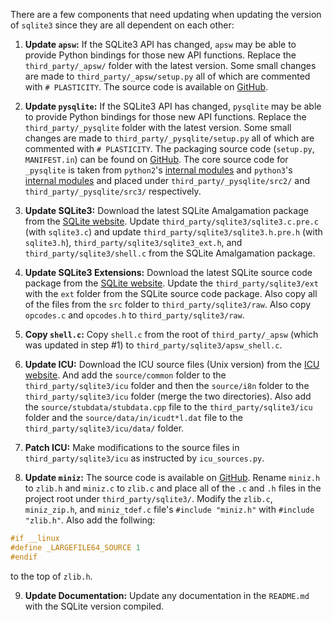 There are a few components that need updating when updating the version of `sqlite3` since they are all dependent on each other:

1. **Update `apsw`:** If the SQLite3 API has changed, `apsw` may be able to provide Python bindings for those new API functions. Replace the `third_party/_apsw/` folder with the latest version. Some small changes are made to `third_party/_apsw/setup.py` all of which are commented with `# PLASTICITY`. The source code is available on [GitHub](https://github.com/rogerbinns/apsw).

2. **Update `pysqlite`:** If the SQLite3 API has changed, `pysqlite` may be able to provide Python bindings for those new API functions. Replace the `third_party/_pysqlite` folder with the latest version. Some small changes are made to `third_party/_pysqlite/setup.py` all of which are commented with `# PLASTICITY`. The packaging source code (`setup.py`, `MANIFEST.in`) can be found on [GitHub](https://github.com/ghaering/pysqlite). The core source code for `_pysqlite` is taken from `python2`'s [internal modules](https://github.com/python/cpython/tree/ca079a3ea30098aff3197c559a0e32d42dda6d84/Modules/_sqlite) and `python3`'s [internal modules](https://github.com/python/cpython/tree/master/Modules/_sqlite) and placed under `third_party/_pysqlite/src2/` and `third_party/_pysqlite/src3/` respectively.

3. **Update SQLite3:** Download the latest SQLite Amalgamation package from the [SQLite website](https://www.sqlite.org/download.html). Update `third_party/sqlite3/sqlite3.c.pre.c` (with `sqlite3.c`) and update `third_party/sqlite3/sqlite3.h.pre.h` (with `sqlite3.h`), `third_party/sqlite3/sqlite3_ext.h`, and `third_party/sqlite3/shell.c` from the SQLite Amalgamation package.

3. **Update SQLite3 Extensions:** Download the latest SQLite source code package from the [SQLite website](https://www.sqlite.org/download.html). Update the `third_party/sqlite3/ext` with the `ext` folder from the SQLite source code package. Also copy all of the files from the `src` folder to `third_party/sqlite3/raw`. Also copy `opcodes.c` and `opcodes.h` to `third_party/sqlite3/raw`.

4. **Copy `shell.c`:** Copy `shell.c` from the root of `third_party/_apsw` (which was updated in step #1) to `third_party/sqlite3/apsw_shell.c`.

6. **Update ICU:** Download the ICU source files (Unix version) from the [ICU website](http://site.icu-project.org/download). And add the `source/common` folder to the `third_party/sqlite3/icu` folder and then the `source/i8n` folder to the `third_party/sqlite3/icu` folder (merge the two directories). Also add the `source/stubdata/stubdata.cpp` file to the `third_party/sqlite3/icu` folder and the `source/data/in/icudt*l.dat` file to the `third_party/sqlite3/icu/data/` folder.

7. **Patch ICU:** Make modifications to the source files in `third_party/sqlite3/icu` as instructed by `icu_sources.py`.

8. **Update `miniz`:** The source code is available on [GitHub](https://github.com/richgel999/miniz). Rename `miniz.h` to `zlib.h` and `miniz.c` to `zlib.c` and place all of the `.c` and `.h` files in the project root under `third_party/sqlite3/`. Modify the `zlib.c`, `miniz_zip.h`, and `miniz_tdef.c` file's `#include "miniz.h"` with `#include "zlib.h"`. Also add the follwing:
```c
#if __linux
#define _LARGEFILE64_SOURCE 1
#endif
```
to the top of `zlib.h`.

9. **Update Documentation:** Update any documentation in the `README.md` with the SQLite version compiled.